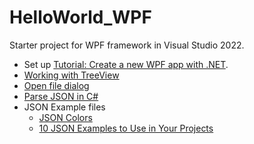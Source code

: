 # HelloWorld_WPF

Starter project for WPF framework in Visual Studio 2022.

* Set up [Tutorial: Create a new WPF app with .NET](https://docs.microsoft.com/en-us/dotnet/desktop/wpf/get-started/create-app-visual-studio?view=netdesktop-6.0).
* [Working with TreeView](https://www.c-sharpcorner.com/UploadFile/SamTomato/simple-wpf-treeview-control-programmatically/)
* [Open file dialog](https://wpf-tutorial.com/dialogs/the-openfiledialog/)
* [Parse JSON in C#](https://stackoverflow.com/questions/6620165/how-can-i-parse-json-with-c)
* JSON Example files
   * [JSON Colors](https://www.sitepoint.com/colors-json-example/)
   * [10 JSON Examples to Use in Your Projects](https://www.sitepoint.com/10-example-json-files/)
